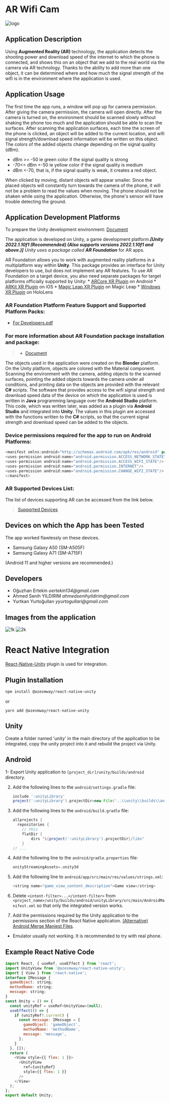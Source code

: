 # AR Wifi Cam

![logo](https://user-images.githubusercontent.com/68961575/183023181-95774d0c-1382-4119-9fff-cfc5191e6c3c.png)

## Application Description

Using **Augmented Reality (AR)** technology, the application detects the shooting power and download speed of the internet to which the phone is connected, and shows this on an object that we add to the real world via the camera via AR technology. Thanks to the ability to add more than one object, it can be determined where and how much the signal strength of the wifi is in the environment where the application is used.

## Application Usage

The first time the app runs, a window will pop up for camera permission. After giving the camera permission, the camera will open directly. After the camera is turned on, the environment should be scanned slowly without shaking the phone too much and the application should be able to scan the surfaces. After scanning the application surfaces, each time the screen of the phone is clicked, an object will be added to the current location, and wifi signal strength/download speed information will be written on this object. The colors of the added objects change depending on the signal quality (dBm).
* dBm >= -50 ie green color if the signal quality is strong
* -70<= dBm <-50 ie yellow color if the signal quality is medium
* dBm <-70, that is, if the signal quality is weak, it creates a red object.

When clicked by moving, distant objects will appear smaller. Since the placed objects will constantly turn towards the camera of the phone, it will not be a problem to read the values when moving. The phone should not be shaken while using the application. Otherwise, the phone's sensor will have trouble detecting the ground.

## Application Development Platforms
To prepare the Unity development environment:
[Document](https://github.com/oguzhanertekin/AR-Wifi-Cam/files/9394810/install.pdf)



The application is developed on Unity, a game development platform._**[Unity 2022.1.10f1 (Recommended) (Also supports versions 2022.1.10f1 and above.)]** Unity uses a package called **AR Foundation**_ for AR apps.


AR Foundation allows you to work with augmented reality platforms in a multiplatform way within **Unity**. This package provides an interface for Unity developers to use, but does not implement any AR features. To use AR Foundation on a target device, you also need separate packages for target platforms officially supported by Unity:
    * [ARCore XR Plugin](https://docs.unity3d.com/Packages/com.unity.xr.arcore@4.1/manual/index.html) on Android
    * [ARKit XR Plugin](https://docs.unity3d.com/Packages/com.unity.xr.arkit@4.1/manual/index.html) on iOS
    * [Magic Leap XR Plugin](https://docs.unity3d.com/Packages/com.unity.xr.magicleap@6.0/manual/index.html) on Magic Leap
    * [Windows XR Plugin](https://docs.unity3d.com/Packages/com.unity.xr.windowsmr@4.0/manual/index.html) on HoloLens
    


### **AR Foundation** Platform Feature Support and Supported Platform Packs:
* [For Developers.pdf](https://github.com/oguzhanertekin/AR-Wifi-Cam/files/9394817/ForDevelopers.pdf)


### For more information about AR Foundation package installation and package:
>* [Document](https://docs.unity3d.com/Packages/com.unity.xr.arfoundation@4.1/manual/index.html)

The objects used in the application were created on the **Blender** platform. On the Unity platform, objects are colored with the Material component.
Scanning the environment with the camera, adding objects to the scanned surfaces, pointing the added objects towards the camera under all conditions, and printing data on the objects are provided with the relevant **C#** scripts. The software that provides access to the wifi signal strength and download speed data of the device on which the application is used is written in **Java** programming language over the **Android Studio** platform. This code, which was written later, was added as a plugin via **Android Studio** and integrated into **Unity**. The values in this plugin are accessed with the functions written to the **C#** scripts, so that the current signal strength and download speed can be added to the objects.

### Device permissions required for the app to run on Android Platforms:

```java
<manifest xmlns:android="http://schemas.android.com/apk/res/android" package="com.example.wifiplugin">
<uses-permission android:name="android.permission.ACCESS_NETWORK_STATE"/>
<uses-permission android:name="android.permission.ACCESS_WIFI_STATE"/>
<uses-permission android:name="android.permission.INTERNET"/>
<uses-permission android:name="android.permission.CHANGE_WIFI_STATE"/>
</manifest>
```

### AR Supported Devices List:

The list of devices supporting AR can be accessed from the link below.
>[Supported Devices](https://developers.google.com/ar/devices)



## Devices on which the App has been Tested
The app worked flawlessly on these devices.
* Samsung Galaxy A50 (SM-A505F)
* Samsung Galaxy A71 (SM-A715F)

(Android 11 and higher versions are recommended.)

## Developers
* Oğuzhan Ertekin _oertekin134@gmail.com_
* Ahmed Senih YILDIRIM _ahmedsenihyildirim@gmail.com_
* Yurtkan Yurtoğulları _yyurtogullari@gmail.com_

## Images from the application

![1k](https://user-images.githubusercontent.com/68961575/183061368-6923a3e1-4d6a-4b08-b5e5-0429e3303ad2.png) ![2k](https://user-images.githubusercontent.com/68961575/183061603-7df1604b-0100-42d4-a3dc-7b37685a3864.png)

# React Native Integration
[React-Native-Unity](https://github.com/azesmway/react-native-unity) plugin is used for integration.

## Plugin Installation
```sh
npm install @azesmway/react-native-unity
```
or
```
yarn add @azesmway/react-native-unity
```

## Unity
Create a folder named 'unity' in the main directory of the application to be integrated, copy the unity project into it and rebuild the project via Unity.

## Android

  1- Export Unity application to `[project_dir]/unity/builds/android` directory.

2. Add the following lines to the `android/settings.gradle` file:
    ```gradle
    include ':unityLibrary'
    project(':unityLibrary').projectDir=new File('..\\unity\\builds\\android\\unityLibrary')
    ```
    
3. Add the following lines to the `android/build.gradle` file:
    ```gradle
    allprojects {
      repositories {
        // this
        flatDir {
            dirs "${project(':unityLibrary').projectDir}/libs"
        }
    // ...
    ```
    
4. Add the following line to the `android/gradle.properties` file:
    ```gradle
    unityStreamingAssets=.unity3d
    ```
5. Add the following line to ``android/app/src/main/res/values/strings.xml``:
    ```javascript
    <string name="game_view_content_description">Game view</string>
    ```
    
6. Delete `<intent-filter>...</intent-filter>` from ``<project_name>/unity/builds/android/unityLibrary/src/main/AndroidManifest.xml`` so that only the integrated version works.

7. Add the permissions required by the Unity application to the permissions section of the React Native application. [(Alternative) Android Merge Maniest Files](https://developer.android.com/studio/build/manage-manifests#merge_priorities).

- Emulator usually not working. It is recommended to try with real phone.

## Example React Native Code
```js
import React, { useRef, useEffect } from 'react';
import UnityView from '@azesmway/react-native-unity';
import { View } from 'react-native';
interface IMessage {
  gameObject: string;
  methodName: string;
  message: string;
}
const Unity = () => {
  const unityRef = useRef<UnityView>(null);
  useEffect(() => {
    if (unityRef?.current) {
      const message: IMessage = {
        gameObject: 'gameObject',
        methodName: 'methodName',
        message: 'message',
      };
    }
  }, []);
  return (
    <View style={{ flex: 1 }}>
      <UnityView
        ref={unityRef}
        style={{ flex: 1 }}
      />
    </View>
  );
};
export default Unity;
```
